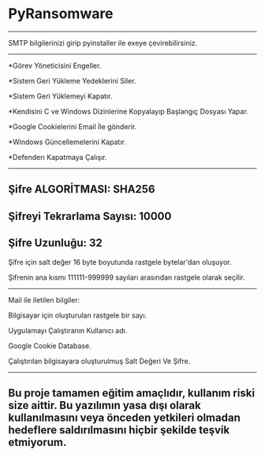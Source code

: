 # PyRansomware
----------------------------------------------------------
SMTP bilgilerinizi girip pyinstaller ile exeye çevirebilirsiniz.

----------------------------------------------------------
*Görev Yöneticisini Engeller.

*Sistem Geri Yükleme Yedeklerini Siler.

*Sistem Geri Yüklemeyi Kapatır.

*Kendisini C ve Windows Dizinlerine Kopyalayıp Başlangıç Dosyası Yapar.

*Google Cookielerini Email İle gönderir.

*Windows Güncellemelerini Kapatır.

*Defenderı Kapatmaya Çalışır.

----------------------------------------------------------
Şifre ALGORİTMASI: SHA256
----------------------------------------------------------
Şifreyi Tekrarlama Sayısı: 10000
----------------------------------------------------------
Şifre Uzunluğu: 32
----------------------------------------------------------
Şifre için salt değer 16 byte boyutunda rastgele bytelar'dan oluşuyor.

Şifrenin ana kısmı 111111-999999 sayıları arasından rastgele olarak seçilir.



----------------------------------------------------------
Mail ile iletilen bilgiler:
  
  Bilgisayar için oluşturulan rastgele bir sayı.
  
  Uygulamayı Çalıştıranın Kullanıcı adı.
  
  Google Cookie Database.
  
  Çalıştırılan bilgisayara oluşturulmuş Salt Değeri Ve Şifre.
 
  
  
------------------------------------------------------------
Bu proje tamamen eğitim amaçlıdır, kullanım riski size aittir. Bu yazılımın yasa dışı olarak kullanılmasını veya önceden yetkileri olmadan hedeflere saldırılmasını hiçbir şekilde teşvik etmiyorum.
------------------------------------------------------------
